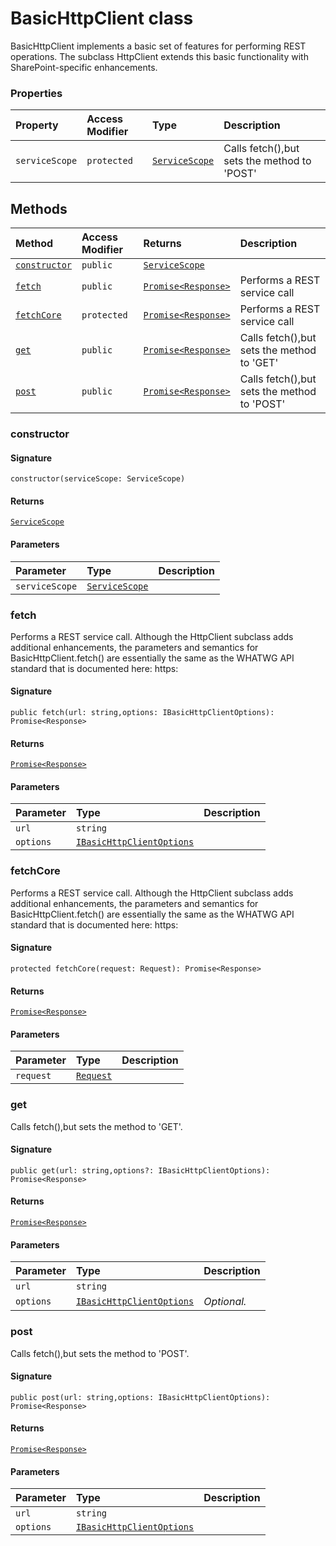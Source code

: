 # BasicHttpClient class





BasicHttpClient implements a basic set of features for performing REST operations. 
The subclass HttpClient extends this basic functionality with SharePoint-specific 
enhancements.



### Properties

| Property	   | Access Modifier | Type	| Description|
|:-------------|:----|:-------|:-----------|
|`serviceScope`     | `protected` | [`ServiceScope`](ServiceScope.md) | Calls fetch(),but sets the method to 'POST' |




## Methods

| Method	   | Access Modifier | Returns	| Description|
|:-------------|:----|:-------|:-----------|
|[`constructor`](#constructor)     | `public` | [`ServiceScope`](ServiceScope.md) |  |
|[`fetch`](#fetch)     | `public` | [`Promise<Response>`](Promise.md) | Performs a REST service call |
|[`fetchCore`](#fetchcore)     | `protected` | [`Promise<Response>`](Promise.md) | Performs a REST service call |
|[`get`](#get)     | `public` | [`Promise<Response>`](Promise.md) | Calls fetch(),but sets the method to 'GET' |
|[`post`](#post)     | `public` | [`Promise<Response>`](Promise.md) | Calls fetch(),but sets the method to 'POST' |




### constructor



#### Signature
`constructor(serviceScope: ServiceScope)`

#### Returns
[`ServiceScope`](ServiceScope.md)

#### Parameters


| Parameter	   | Type    | Description |
|:-------------|:---------------|:------------|
| `serviceScope`    | [`ServiceScope`](ServiceScope.md) |  |


### fetch

Performs a REST service call. Although the HttpClient subclass adds 
additional enhancements, the parameters and semantics for BasicHttpClient.fetch() 
are essentially the same as the WHATWG API standard that is documented here: 
https:

#### Signature
`public fetch(url: string,options: IBasicHttpClientOptions): Promise<Response>`

#### Returns
[`Promise<Response>`](Promise.md)

#### Parameters


| Parameter	   | Type    | Description |
|:-------------|:---------------|:------------|
| `url`    | `string` |  |
| `options`    | [`IBasicHttpClientOptions`](IBasicHttpClientOptions.md) |  |


### fetchCore

Performs a REST service call. Although the HttpClient subclass adds 
additional enhancements, the parameters and semantics for BasicHttpClient.fetch() 
are essentially the same as the WHATWG API standard that is documented here: 
https:

#### Signature
`protected fetchCore(request: Request): Promise<Response>`

#### Returns
[`Promise<Response>`](Promise.md)

#### Parameters


| Parameter	   | Type    | Description |
|:-------------|:---------------|:------------|
| `request`    | [`Request`](Request.md) |  |


### get

Calls fetch(),but sets the method to 'GET'.

#### Signature
`public get(url: string,options?: IBasicHttpClientOptions): Promise<Response>`

#### Returns
[`Promise<Response>`](Promise.md)

#### Parameters


| Parameter	   | Type    | Description |
|:-------------|:---------------|:------------|
| `url`    | `string` |  |
| `options`    | [`IBasicHttpClientOptions`](IBasicHttpClientOptions.md) | _Optional._ |


### post

Calls fetch(),but sets the method to 'POST'.

#### Signature
`public post(url: string,options: IBasicHttpClientOptions): Promise<Response>`

#### Returns
[`Promise<Response>`](Promise.md)

#### Parameters


| Parameter	   | Type    | Description |
|:-------------|:---------------|:------------|
| `url`    | `string` |  |
| `options`    | [`IBasicHttpClientOptions`](IBasicHttpClientOptions.md) |  |

